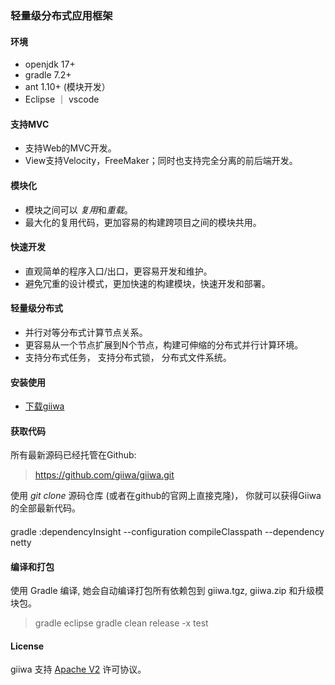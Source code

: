 ### 轻量级分布式应用框架 

#### 环境
* openjdk 17+
* gradle 7.2+
* ant 1.10+ (模块开发）
* Eclipse ｜ vscode 


#### 支持MVC
* 支持Web的MVC开发。
* View支持Velocity，FreeMaker；同时也支持完全分离的前后端开发。

#### 模块化
* 模块之间可以 *复用*和*重载*。
* 最大化的复用代码，更加容易的构建跨项目之间的模块共用。



#### 快速开发
* 直观简单的程序入口/出口，更容易开发和维护。
* 避免冗重的设计模式，更加快速的构建模块，快速开发和部署。



#### 轻量级分布式
* 并行对等分布式计算节点关系。
* 更容易从一个节点扩展到N个节点，构建可伸缩的分布式并行计算环境。
* 支持分布式任务， 支持分布式锁， 分布式文件系统。


#### 安装使用
* [下载giiwa](https://github.com/giiwa/giiwa/releases)

#### 获取代码
所有最新源码已经托管在Github:
> https://github.com/giiwa/giiwa.git

使用 *git clone* 源码仓库 (或者在github的官网上直接克隆)， 你就可以获得Giiwa的全部最新代码。


#### 
gradle :dependencyInsight --configuration compileClasspath --dependency netty

#### 编译和打包
使用 Gradle 编译, 她会自动编译打包所有依赖包到 giiwa.tgz, giiwa.zip 和升级模块包。
> gradle eclipse
> gradle clean release -x test



#### License
giiwa 支持 [Apache V2](LICENSE-2.0.html) 许可协议。
